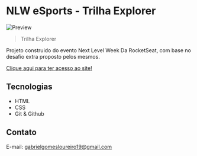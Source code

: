 # NLW eSports - Trilha Explorer

![Preview](./.github/Preview.png)

> Trilha Explorer

Projeto construido do evento Next Level Week Da RocketSeat, com base no desafio extra proposto pelos mesmos.

[Clique aqui para ter acesso ao site!](https://gabrielgomesdev20.github.io/nlw-Esports-RocketSeat/)


## Tecnologias 

- HTML
- CSS
- Git & Github

## Contato 

E-mail: gabrielgomesloureiro19@gmail.com